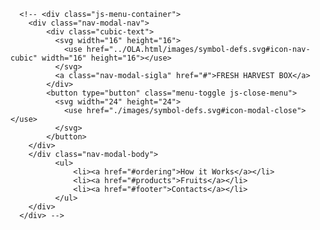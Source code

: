       <!-- <div class="js-menu-container">
        <div class="nav-modal-nav">
            <div class="cubic-text">
              <svg width="16" height="16">
                <use href="../OLA.html/images/symbol-defs.svg#icon-nav-cubic" width="16" height="16"></use>
              </svg>
              <a class="nav-modal-sigla" href="#">FRESH HARVEST BOX</a>
            </div>
            <button type="button" class="menu-toggle js-close-menu">
              <svg width="24" height="24">
                <use href="./images/symbol-defs.svg#icon-modal-close"></use>
              </svg>
            </button>
        </div>
        </div class="nav-modal-body">
              <ul>
                  <li><a href="#ordering">How it Works</a></li>
                  <li><a href="#products">Fruits</a></li>
                  <li><a href="#footer">Contacts</a></li>
              </ul>
        </div>
      </div> -->